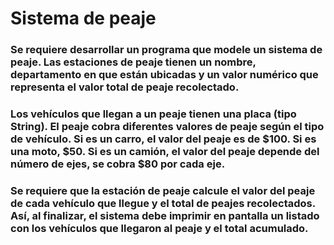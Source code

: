 # Sistema de peaje
### Se requiere desarrollar un programa que modele un sistema de peaje. Las estaciones de peaje tienen un nombre, departamento en que están ubicadas y un valor numérico que representa el valor total de peaje recolectado.
### Los vehículos que llegan a un peaje tienen una placa (tipo String). El peaje cobra diferentes valores de peaje según el tipo de vehículo. Si es un carro, el valor del peaje es de $100. Si es una moto, $50. Si es un camión, el valor del peaje depende del número de ejes, se cobra $80 por cada eje.
### Se requiere que la estación de peaje calcule el valor del peaje de cada vehículo que llegue y el total de peajes recolectados. Así, al finalizar, el sistema debe imprimir en pantalla un listado con los vehículos que llegaron al peaje y el total acumulado.  
